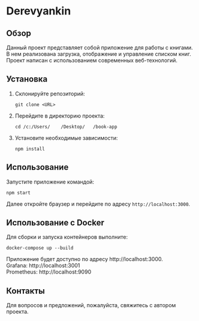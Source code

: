 # Derevyankin

## Обзор
Данный проект представляет собой приложение для работы с книгами. В нем реализована загрузка, отображение и управление списком книг. Проект написан с использованием современных веб-технологий.

## Установка
1. Склонируйте репозиторий:
   ```
   git clone <URL>
   ```
2. Перейдите в директорию проекта:
   ```
   cd /c:/Users/    /Desktop/   /book-app
   ```
3. Установите необходимые зависимости:
   ```
   npm install
   ```

## Использование
Запустите приложение командой:
```
npm start
```
Далее откройте браузер и перейдите по адресу `http://localhost:3000`.

## Использование с Docker

Для сборки и запуска контейнеров выполните:
```
docker-compose up --build
```

Приложение будет доступно по адресу http://localhost:3000.  
Grafana: http://localhost:3001  
Prometheus: http://localhost:9090

## Контакты
Для вопросов и предложений, пожалуйста, свяжитесь с автором проекта.
